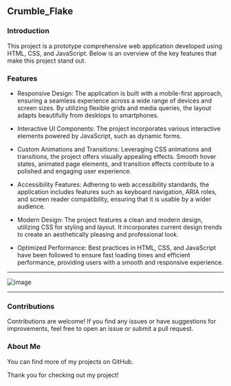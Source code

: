 
## Crumble_Flake
### Introduction
This project is a prototype comprehensive web application developed using HTML, CSS, and JavaScript. Below is an overview of the key features that make this project stand out.

### Features

- Responsive Design: The application is built with a mobile-first approach, ensuring a seamless experience across a wide range of devices and screen sizes. By utilizing flexible grids and media queries, the layout adapts beautifully from desktops to smartphones.

- Interactive UI Components: The project incorporates various interactive elements powered by JavaScript, such as dynamic forms.

- Custom Animations and Transitions: Leveraging CSS animations and transitions, the project offers visually appealing effects. Smooth hover states, animated page elements, and transition effects contribute to a polished and engaging user experience.

- Accessibility Features: Adhering to web accessibility standards, the application includes features such as keyboard navigation, ARIA roles, and screen reader compatibility, ensuring that it is usable by a wider audience.

- Modern Design: The project features a clean and modern design, utilizing CSS for styling and layout. It incorporates current design trends to create an aesthetically pleasing and professional look.

- Optimized Performance: Best practices in HTML, CSS, and JavaScript have been followed to ensure fast loading times and efficient performance, providing users with a smooth and responsive experience.

<hr>

![image](https://github.com/AronSoto/Main_Crumble_Flake/assets/115325057/0016a87c-1be6-428e-9a8b-407755be77d4)

<hr>

### Contributions
Contributions are welcome! If you find any issues or have suggestions for improvements, feel free to open an issue or submit a pull request.

### About Me
You can find more of my projects on GitHub.

Thank you for checking out my project!
